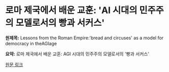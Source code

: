 # 로마 제국에서 배운 교훈: 'AI 시대의 민주주의 모델로서의 빵과 서커스'

**원제목:** Lessons from the Roman Empire:'bread and circuses' as a model for democracy in theAGIage

**요약:** 로마 제국에서 배운 교훈: AGI 시대의 민주주의 모델로서의 '빵과 서커스'

[원문 링크](https://scholar.google.com/scholar_url?url=https://link.springer.com/article/10.1007/s00146-025-02449-w&hl=ko&sa=X&d=11797289129932819806&ei=Gk53aJTHGe2rieoPmpfH4AY&scisig=AAZF9b-wBb7PkDSeDWzRBngTtG8r&oi=scholaralrt&hist=BNQUaiIAAAAJ:17158378280919032469:AAZF9b9t4Icu6fuM2tSVCh97wJn6&html=&pos=0&folt=kw-top)
